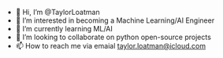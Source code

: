 - 👋 Hi, I’m @TaylorLoatman
- 👀 I’m interested in becoming a Machine Learning/AI Engineer
- 🌱 I’m currently learning ML/AI
- 💞️ I’m looking to collaborate on python open-source projects
- 📫 How to reach me via emaial taylor.loatman@icloud.com 

<!---
TaylorLoatman/TaylorLoatman is a ✨ special ✨ repository because its `README.md` (this file) appears on your GitHub profile.
You can click the Preview link to take a look at your changes.
--->
